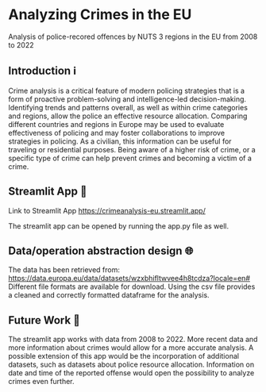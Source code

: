 # Analyzing Crimes in the EU
Analysis of police-recored offences by NUTS 3 regions in the EU from 2008 to 2022

## Introduction ℹ️

Crime analysis is a critical feature of modern policing strategies that is a form of proactive problem-solving and intelligence-led decision-making. Identifying trends and patterns overall, as well as within crime categories and regions, allow the police an effective resource allocation. Comparing different countries and regions in Europe may be used to evaluate effectiveness of policing and may foster collaborations to improve strategies in policing. 
As a civilian, this information can be useful for traveling or residential purposes. Being aware of a higher risk of crime, or a specific type of crime can help prevent crimes and becoming a victim of a crime.   

## Streamlit App 📱

Link to Streamlit App 
https://crimeanalysis-eu.streamlit.app/

The streamlit app can be opened by running the app.py file as well. 

## Data/operation abstraction design 🌐

The data has been retrieved from:  https://data.europa.eu/data/datasets/wzxbhifltwvee4h8tcdza?locale=en#
Different file formats are available for download. Using the csv file provides a cleaned and correctly formatted dataframe for the analysis. 

## Future Work 🚀

The streamlit app works with data from 2008 to 2022. More recent data and more information about crimes would allow for a more accurate analysis. A possible extension of this app would be the incorporation of additional datasets, such as datasets about police resource allocation. Information on date and time of the reported offense would open the possibility to analyze crimes even further. 


